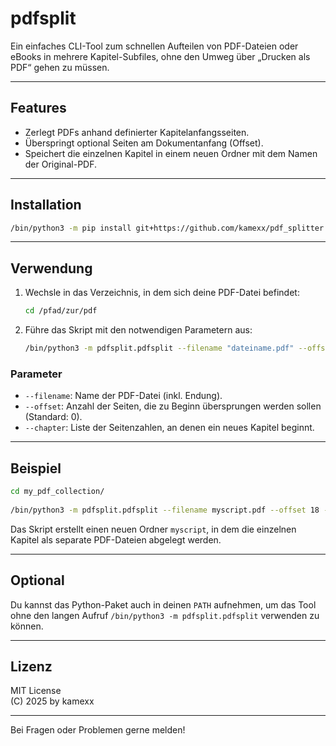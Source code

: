 
# pdfsplit

Ein einfaches CLI-Tool zum schnellen Aufteilen von PDF-Dateien oder eBooks in mehrere Kapitel-Subfiles, ohne den Umweg über „Drucken als PDF“ gehen zu müssen.

---

## Features

- Zerlegt PDFs anhand definierter Kapitelanfangsseiten.
- Überspringt optional Seiten am Dokumentanfang (Offset).
- Speichert die einzelnen Kapitel in einem neuen Ordner mit dem Namen der Original-PDF.

---

## Installation

```bash
/bin/python3 -m pip install git+https://github.com/kamexx/pdf_splitter.git@main
```

---

## Verwendung

1. Wechsle in das Verzeichnis, in dem sich deine PDF-Datei befindet:
   ```bash
   cd /pfad/zur/pdf
   ```

2. Führe das Skript mit den notwendigen Parametern aus:
   ```bash
   /bin/python3 -m pdfsplit.pdfsplit --filename "dateiname.pdf" --offset 0 --chapter 1 10 20 30
   ```

### Parameter

- `--filename`: Name der PDF-Datei (inkl. Endung).
- `--offset`: Anzahl der Seiten, die zu Beginn übersprungen werden sollen (Standard: 0).
- `--chapter`: Liste der Seitenzahlen, an denen ein neues Kapitel beginnt.

---

## Beispiel

```bash
cd my_pdf_collection/
  
/bin/python3 -m pdfsplit.pdfsplit --filename myscript.pdf --offset 18 --chapter 1 9 35 53 71 93 117 127 139 153 169
```

Das Skript erstellt einen neuen Ordner `myscript`, in dem die einzelnen Kapitel als separate PDF-Dateien abgelegt werden.

---

## Optional

Du kannst das Python-Paket auch in deinen `PATH` aufnehmen, um das Tool ohne den langen Aufruf `/bin/python3 -m pdfsplit.pdfsplit` verwenden zu können.

---

## Lizenz

MIT License  
(C) 2025 by kamexx

---

Bei Fragen oder Problemen gerne melden!
